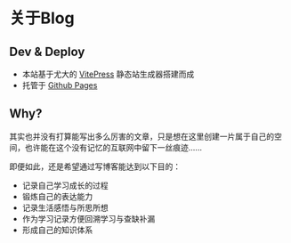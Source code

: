 # 关于Blog

## Dev & Deploy

- 本站基于尤大的 [VitePress](https://vitepress.dev/) 静态站生成器搭建而成
- 托管于 [Github Pages](https://pages.github.com/)

## Why?

其实也并没有打算能写出多么厉害的文章，只是想在这里创建一片属于自己的空间，也许能在这个没有记忆的互联网中留下一丝痕迹......

即便如此，还是希望通过写博客能达到以下目的：

- 记录自己学习成长的过程
- 锻炼自己的表达能力
- 记录生活感悟与所思所想
- 作为学习记录方便回溯学习与查缺补漏
- 形成自己的知识体系
